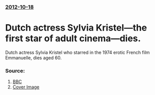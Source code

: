 ### [2012-10-18](/news/2012/10/18/index.md)

# Dutch actress Sylvia Kristel&mdash;the first star of adult cinema&mdash;dies. 

Dutch actress Sylvia Kristel who starred in the 1974 erotic French film Emmanuelle, dies aged 60.


### Source:

1. [BBC](http://www.bbc.co.uk/news/entertainment-arts-19990457)
1. [Cover Image](http://ichef-1.bbci.co.uk/news/1024/media/images/63560000/jpg/_63560017_63560016.jpg)
